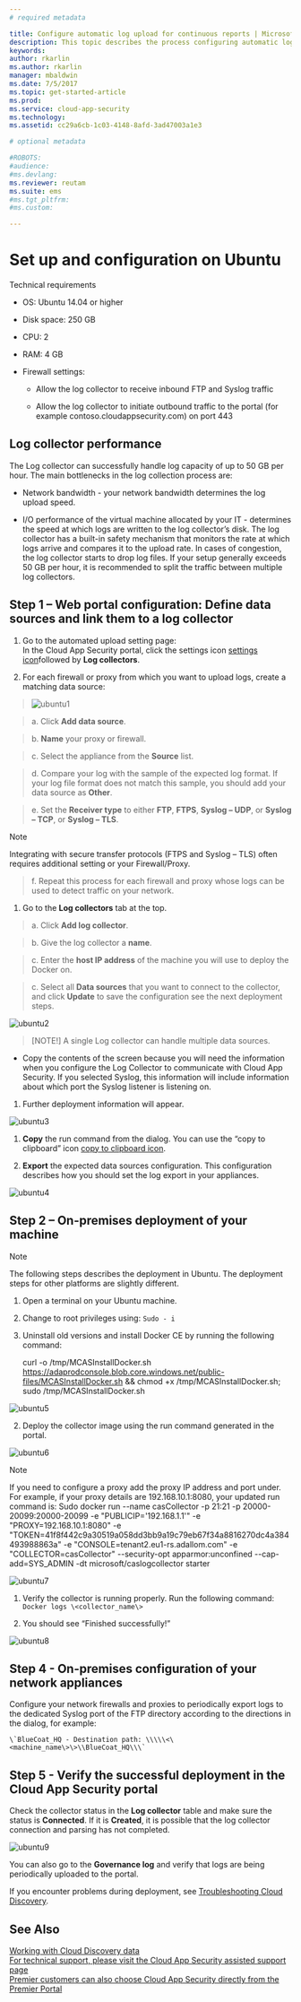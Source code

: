 ```yaml
---
# required metadata

title: Configure automatic log upload for continuous reports | Microsoft Docs
description: This topic describes the process configuring automatic log upload for continuous reports in Cloud App Security using a Docker on Ubuntu.
keywords:
author: rkarlin
ms.author: rkarlin
manager: mbaldwin
ms.date: 7/5/2017
ms.topic: get-started-article
ms.prod:
ms.service: cloud-app-security
ms.technology:
ms.assetid: cc29a6cb-1c03-4148-8afd-3ad47003a1e3

# optional metadata

#ROBOTS:
#audience:
#ms.devlang:
ms.reviewer: reutam
ms.suite: ems
#ms.tgt_pltfrm:
#ms.custom:

---
```


# Set up and configuration on Ubuntu

Technical requirements

-   OS: Ubuntu 14.04 or higher

-   Disk space: 250 GB

-   CPU: 2

-   RAM: 4 GB

-   Firewall settings:

    -   Allow the log collector to receive inbound FTP and Syslog traffic

    -   Allow the log collector to initiate outbound traffic to the portal (for
        example contoso.cloudappsecurity.com) on port 443

## Log collector performance

The Log collector can successfully handle log capacity of up to 50 GB per hour.
The main bottlenecks in the log collection process are:

-   Network bandwidth - your network bandwidth determines the log upload speed.

-   I/O performance of the virtual machine allocated by your IT - determines the
    speed at which logs are written to the log collector’s disk. The log
    collector has a built-in safety mechanism that monitors the rate at which
    logs arrive and compares it to the upload rate. In cases of congestion, the
    log collector starts to drop log files. If your setup generally exceeds 50
    GB per hour, it is recommended to split the traffic between multiple log
    collectors.

## Step 1 – Web portal configuration: Define data sources and link them to a log collector

1.  Go to the automated upload setting page:  
    In the Cloud App Security portal, click the settings icon [settings icon](./media/settings-icon.png)followed by **Log collectors**.

2.  For each firewall or proxy from which you want to upload logs, create a
    matching data source:

>   ![ubuntu1](./media/ubuntu1.png)

>   a. Click **Add data source**.

>   b. **Name** your proxy or firewall.

>   c. Select the appliance from the **Source** list.

>   d. Compare your log with the sample of the expected log format. If your log
>   file format does not match this sample, you should add your data source
>   as **Other**.

>   e. Set the **Receiver type** to either **FTP**, **FTPS**, **Syslog – UDP**,
>   or **Syslog – TCP**, or **Syslog – TLS**.

>[!NOTE]
>Integrating with secure transfer protocols (FTPS and Syslog – TLS) often
requires additional setting or your Firewall/Proxy.

>   f. Repeat this process for each firewall and proxy whose logs can be used to
>   detect traffic on your network.

1.  Go to the **Log collectors** tab at the top.

>   a. Click **Add log collector**.

>   b. Give the log collector a **name**.

>   c. Enter the **host IP address** of the machine you will use to deploy the
>   Docker on.

>   c. Select all **Data sources** that you want to connect to the collector,
>   and click **Update** to save the configuration see the next deployment
>   steps.

 ![ubuntu2](./media/ubuntu2.png)

>   [NOTE!] A single Log collector can handle multiple data sources.

-   Copy the contents of the screen because you will need the information when
    you configure the Log Collector to communicate with Cloud App Security. If
    you selected Syslog, this information will include information about which
    port the Syslog listener is listening on.

1.  Further deployment information will appear.

 ![ubuntu3](./media/ubuntu3.png)

1.  **Copy** the run command from the dialog. You can use the “copy to
    clipboard” icon [copy to clipboard icon](./media/copy-icon.png).

2.  **Export** the expected data sources configuration. This configuration
    describes how you should set the log export in your appliances.

  ![ubuntu4](./media/ubuntu4.png)

## Step 2 – On-premises deployment of your machine

> [!Note]
> The following steps describes the deployment in Ubuntu. The deployment steps for
other platforms are slightly different.

1.  Open a terminal on your Ubuntu machine.

2.  Change to root privileges using: `Sudo - i`

1.  Uninstall old versions and install Docker CE by running the following
    command:

    curl -o /tmp/MCASInstallDocker.sh
    https://adaprodconsole.blob.core.windows.net/public-files/MCASInstallDocker.sh
    && chmod +x /tmp/MCASInstallDocker.sh; sudo /tmp/MCASInstallDocker.sh

 ![ubuntu5](./media/ubuntu5.png)

2.  Deploy the collector image using the run command generated in the portal.

 ![ubuntu6](./media/ubuntu6.png)

>[!NOTE]
>If you need to configure a proxy add the proxy IP address and port under. For
example, if your proxy details are 192.168.10.1:8080, your updated run command
is:
    Sudo docker run --name casCollector -p 21:21 -p 20000-20099:20000-20099 -e
    "PUBLICIP='192.168.1.1'" -e "PROXY=192.168.10.1:8080" -e
    "TOKEN=41f8f442c9a30519a058dd3bb9a19c79eb67f34a8816270dc4a384493988863a" -e
    "CONSOLE=tenant2.eu1-rs.adallom.com" -e "COLLECTOR=casCollector" --security-opt
    apparmor:unconfined --cap-add=SYS_ADMIN -dt microsoft/caslogcollector starter

 ![ubuntu7](./media/ubuntu7.png)

1.  Verify the collector is running properly. Run the following command: `Docker logs \<collector_name\>`

1.  You should see “Finished successfully!”

  ![ubuntu8](./media/ubuntu8.png)

## Step 4 - On-premises configuration of your network appliances

Configure your network firewalls and proxies to periodically export logs to the
dedicated Syslog port of the FTP directory according to the directions in the
dialog, for example:

    \`BlueCoat_HQ - Destination path: \\\\\<\<machine_name\>\>\\BlueCoat_HQ\\\`

## Step 5 - Verify the successful deployment in the Cloud App Security portal

Check the collector status in the **Log collector** table and make sure the
status is **Connected**. If it is **Created**, it is possible that the log
collector connection and parsing has not completed.

 ![ubuntu9](./media/ubuntu9.png)

You can also go to the **Governance log** and verify that logs are being
periodically uploaded to the portal.

If you encounter problems during deployment, see [Troubleshooting Cloud
Discovery](troubleshooting-cloud-discovery.md).

## See Also

[Working with Cloud Discovery
data](working-with-cloud-discovery-data.md)  
[For technical support, please visit the Cloud App Security assisted support
page](http://support.microsoft.com/oas/default.aspx?prid=16031)  
[Premier customers can also choose Cloud App Security directly from the Premier
Portal](https://premier.microsoft.com/)

